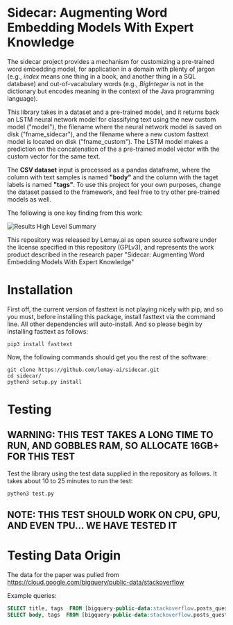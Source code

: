 # Sidecar: Augmenting Word Embedding Models With Expert Knowledge

The sidecar project provides a mechanism for customizing a pre-trained word embedding model, for application in a domain with plenty of jargon (e.g., *index* means one thing in a book, and another thing in a SQL database) and out-of-vacabulary words (e.g., *BigInteger* is not in the dictionary but encodes meaning in the context of the Java programming language).

This library takes in a dataset and a pre-trained model, and it returns back an LSTM neural network model for classifying text using the new custom model ("model"), the filename where the neural network model is saved on disk ("fname_sidecar"), and the filename where a new custom fasttext model is located on disk ("fname_custom"). The LSTM model makes a prediction on the concatenation of the a pre-trained model vector with the custom vector for the same text.

The **CSV dataset** input is processed as a pandas dataframe, where the column with text samples is named **"body"** and the column with the taget labels is named **"tags"**. To use this project for your own purposes, change the dataset passed to the framework, and feel free to try other pre-trained models as well.

The following is one key finding from this work:

![Results High Level Summary](https://github.com/lemay-ai/sidecar/blob/master/images/accuracy.png)

This repository was released by Lemay.ai as open source software under the license specified in this repository (GPLv3), and represents the work product described in the research paper "Sidecar: Augmenting Word Embedding Models With Expert Knowledge"

# Installation

First off, the current version of fasttext is not playing nicely with pip, and so you must, before installing this package, install fasttext via the command line. All other dependencies will auto-install. And so please begin by installing fasttext as follows:
```
pip3 install fasttext
```
Now, the following commands should get you the rest of the software:

```
git clone https://github.com/lemay-ai/sidecar.git
cd sidecar/
python3 setup.py install
```

# Testing

## WARNING: THIS TEST TAKES A LONG TIME TO RUN, AND GOBBLES RAM, SO ALLOCATE 16GB+ FOR THIS TEST

Test the library using the test data supplied in the repository as follows. It takes about 10 to 25 minutes to run the test:

```
python3 test.py
```

## NOTE: THIS TEST SHOULD WORK ON CPU, GPU, AND EVEN TPU... WE HAVE TESTED IT

# Testing Data Origin
The data for the paper was pulled from https://cloud.google.com/bigquery/public-data/stackoverflow

Example queries: 
```SQL
SELECT title, tags  FROM [bigquery-public-data:stackoverflow.posts_questions] where tags = 'php' LIMIT 10000
SELECT body, tags  FROM [bigquery-public-data:stackoverflow.posts_questions] where tags = 'c++' LIMIT 1000
```
